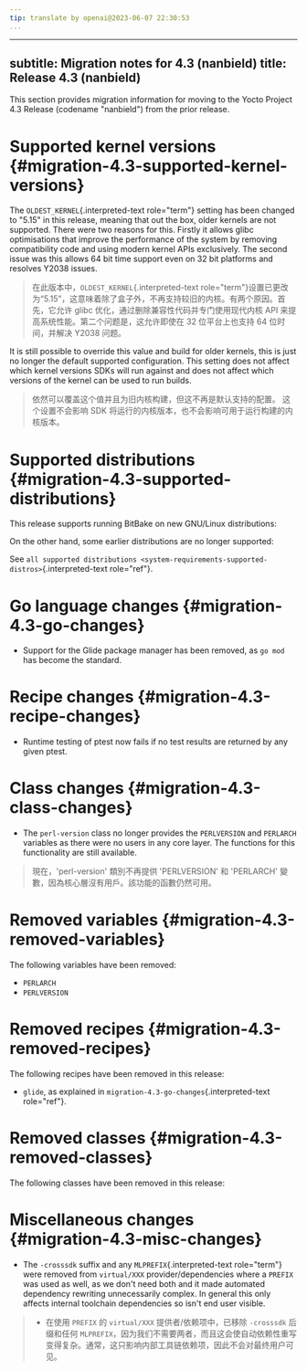 ```yaml
---
tip: translate by openai@2023-06-07 22:30:53
...
```

---
subtitle: Migration notes for 4.3 (nanbield)
title: Release 4.3 (nanbield)
-----------------------------

This section provides migration information for moving to the Yocto Project 4.3 Release (codename \"nanbield\") from the prior release.

# Supported kernel versions {#migration-4.3-supported-kernel-versions}

The `OLDEST_KERNEL`{.interpreted-text role="term"} setting has been changed to \"5.15\" in this release, meaning that out the box, older kernels are not supported. There were two reasons for this. Firstly it allows glibc optimisations that improve the performance of the system by removing compatibility code and using modern kernel APIs exclusively. The second issue was this allows 64 bit time support even on 32 bit platforms and resolves Y2038 issues.

> 在此版本中，`OLDEST_KERNEL`{.interpreted-text role="term"}设置已更改为“5.15”，这意味着除了盒子外，不再支持较旧的内核。有两个原因。首先，它允许 glibc 优化，通过删除兼容性代码并专门使用现代内核 API 来提高系统性能。第二个问题是，这允许即使在 32 位平台上也支持 64 位时间，并解决 Y2038 问题。

It is still possible to override this value and build for older kernels, this is just no longer the default supported configuration. This setting does not affect which kernel versions SDKs will run against and does not affect which versions of the kernel can be used to run builds.

> 依然可以覆盖这个值并且为旧内核构建，但这不再是默认支持的配置。 这个设置不会影响 SDK 将运行的内核版本，也不会影响可用于运行构建的内核版本。

# Supported distributions {#migration-4.3-supported-distributions}

This release supports running BitBake on new GNU/Linux distributions:

On the other hand, some earlier distributions are no longer supported:

See `all supported distributions <system-requirements-supported-distros>`{.interpreted-text role="ref"}.

# Go language changes {#migration-4.3-go-changes}

- Support for the Glide package manager has been removed, as `go mod` has become the standard.

# Recipe changes {#migration-4.3-recipe-changes}

- Runtime testing of ptest now fails if no test results are returned by any given ptest.

# Class changes {#migration-4.3-class-changes}

- The `perl-version` class no longer provides the `PERLVERSION` and `PERLARCH` variables as there were no users in any core layer. The functions for this functionality are still available.

> 現在，'perl-version' 類別不再提供 'PERLVERSION' 和 'PERLARCH' 變數，因為核心層沒有用戶。該功能的函數仍然可用。

# Removed variables {#migration-4.3-removed-variables}

The following variables have been removed:

- `PERLARCH`
- `PERLVERSION`

# Removed recipes {#migration-4.3-removed-recipes}

The following recipes have been removed in this release:

- `glide`, as explained in `migration-4.3-go-changes`{.interpreted-text role="ref"}.

# Removed classes {#migration-4.3-removed-classes}

The following classes have been removed in this release:

# Miscellaneous changes {#migration-4.3-misc-changes}

- The `-crosssdk` suffix and any `MLPREFIX`{.interpreted-text role="term"} were removed from `virtual/XXX` provider/dependencies where a `PREFIX` was used as well, as we don\'t need both and it made automated dependency rewriting unnecessarily complex. In general this only affects internal toolchain dependencies so isn\'t end user visible.

> - 在使用 `PREFIX` 的 `virtual/XXX` 提供者/依赖项中，已移除 `-crosssdk` 后缀和任何 `MLPREFIX`，因为我们不需要两者，而且这会使自动依赖性重写变得复杂。通常，这只影响内部工具链依赖项，因此不会对最终用户可见。
